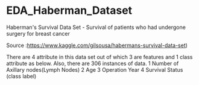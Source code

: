 # EDA_Haberman_Dataset
Haberman's Survival Data Set - Survival of patients who had undergone surgery for breast cancer

Source :https://www.kaggle.com/gilsousa/habermans-survival-data-set)

There are 4 attribute in this data set out of which 3 are features and 1 class attribute as below. Also, there are 306 instances of data.
   1 Number of Axillary nodes(Lymph Nodes)
   2 Age
   3 Operation Year
   4 Survival Status (class label)
